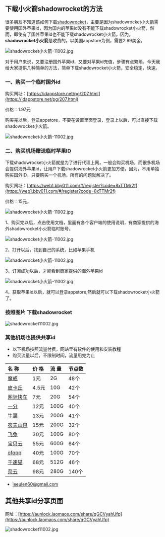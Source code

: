## 下载小火箭shadowrocket的方法

很多朋友不知道该如何下载[shadowrocket](https://shadowrocket.ink/zh)，主要是因为shadowrocket小火箭需要使用国外苹果id，因为国内的苹果id没有不能下载shadowrocket小火箭，然而，即使有了国外苹果id也不能下载shadowrocket小火箭，因为，**shadowrocket小火箭**是收费的，以美国appstore为例，需要2.99美金。

![shadowrocket小火箭-11002.jpg](https://shadowrocket.ink/img/shadowrocket小火箭-11001.jpg)

对于用户来说，又要注册国外苹果id，又要对苹果id充值，步骤有点繁琐，今天我给大家提供几种简单的方法，简单下载shadowrocket小火箭，安全稳定，快速。

### 一、购买一个临时国外id

购买网址：[https://idappstore.net/pg/207.html](https://idappstore.net/pg/207.html)

价格：1.97元

购买完以后，登录appstore，不要在设置里面登录，登录上以后，可以直接下载shadowrocket小火箭。

![shadowrocket小火箭-11002.jpg](https://shadowrocket.ink/img/shadowrocket小火箭-11002.jpg)

### 二、购买机场赠送临时苹果ID

下载shadowrocket小火箭就是为了进行代理上网，一般会购买机场，而很多机场会提供海外苹果id，让用户下载shadowrocket小火箭更加方便，因为，不用单独购买国外ID，只要购买一个机场，所有的问题就解决了。

购买网址：[https://web1.bby011.com/#/register?code=8xTTMr2f](https://web1.bby011.com/#/register?code=8xTTMr2f)

价格：15元，


![shadowrocket小火箭-11002.jpg](https://shadowrocket.ink/img/baobei10001.jpg)

1、购买完以后，点击使用文档，里面有各个客户端的使用说明，有商家提供的海外shadowrocket小火箭临时账号。

![shadowrocket小火箭-11002.jpg](https://shadowrocket.ink/img/shadowrocket小火箭-11004.jpg)

2、打开以后，找到自己的系统，比如苹果手机

![shadowrocket小火箭-11002.jpg](https://shadowrocket.ink/img/shadowrocket小火箭-11005.jpg)

3、订阅成功以后，才能看到商家提供的海外苹果id

![shadowrocket小火箭-11002.jpg](https://shadowrocket.ink/img/shadowrocket小火箭-11006.jpg)

4、获取苹果id以后，就可以登录appstore,然后就可以下载shadowrocket小火箭了。

### 按照图片 下载shadowrocket

![shadowrocket11002.jpg](https://shadowrocket.ink/img/shadowrocket11002.jpg)
### 其他机场也提供共享id

* 以下机场按照流量付费，网站里有软件的使用和安装教程
* 购买流量以后，不限制时间，流量用完为止

| 名 称 | 价 格 | 流 量 | 节点数 |
| :--- | :--- | :--- | :--- |
| [魔戒](https://mojie.kim/register?aff=BpCuERz0) | 1元 | 2G | 48个 |
| [皮卡丘](https://pkhub.net/#/register?code=A6O9EIj0) | 4.5元 | 10G | 42个 |
| [网际快车](https://wjkc66.vip?c=REZUOC) | 7元 | 20G | 54个 |
| [一分](https://xn--4gqx1hgtfdmt.com/#/register?code=Aqr3awfK) | 12元 | 100G | 40个 |
| [牛逼](https://6666b.idsduf.com/#/login?code=sT9kLfc6) | 13元 | 200G | 41个 |
| [农夫山泉](https://07.nfsq.us/#/register?code=i1fXTMYk)    | 15元   | 200G |32个|
| [飞兔](https://www.xn--9kq10e0y7h.site/index.html?register=TtwX5VXt) | 30元 | 100G | 80个 |
| [宝贝云](https://web1.bby011.com/#/register?code=8xTTMr2f) | 55元 | 600G | 64个 |
| [ofopp](https://kk.ofopp.net/#/register?code=A2UmuXR8) | 40元 | 100G | 70个 |
| [千速猫](https://tmsreta.top/#/register?code=mmgD0jY7) | 68元 | 512G | 46个 |
| [奈云](https://www.v2ny.me?path=register&code=05XjPGu5) | 98元 | 280G | 140个 |

- leeulen60@gmail.com

## 其他共享id分享页面

网址：[https://aunlock.laomaos.com/share/qGCVyahUfp](https://aunlock.laomaos.com/share/qGCVyahUfp)


![shadowrocket11002.jpg](https://shadowrocket.ink/img/baobei10002.jpg)
